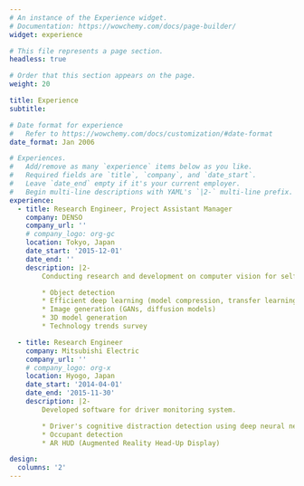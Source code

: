 ```yaml
---
# An instance of the Experience widget.
# Documentation: https://wowchemy.com/docs/page-builder/
widget: experience

# This file represents a page section.
headless: true

# Order that this section appears on the page.
weight: 20

title: Experience
subtitle:

# Date format for experience
#   Refer to https://wowchemy.com/docs/customization/#date-format
date_format: Jan 2006

# Experiences.
#   Add/remove as many `experience` items below as you like.
#   Required fields are `title`, `company`, and `date_start`.
#   Leave `date_end` empty if it's your current employer.
#   Begin multi-line descriptions with YAML's `|2-` multi-line prefix.
experience:
  - title: Research Engineer, Project Assistant Manager
    company: DENSO
    company_url: ''
    # company_logo: org-gc
    location: Tokyo, Japan
    date_start: '2015-12-01'
    date_end: ''
    description: |2-
        Conducting research and development on computer vision for self-driving cars and ADAS.

        * Object detection
        * Efficient deep learning (model compression, transfer learning)
        * Image generation (GANs, diffusion models)
        * 3D model generation
        * Technology trends survey

  - title: Research Engineer
    company: Mitsubishi Electric
    company_url: ''
    # company_logo: org-x
    location: Hyogo, Japan
    date_start: '2014-04-01'
    date_end: '2015-11-30'
    description: |2-
        Developed software for driver monitoring system.

        * Driver's cognitive distraction detection using deep neural networks
        * Occupant detection
        * AR HUD (Augmented Reality Head-Up Display)

design:
  columns: '2'
---
```

